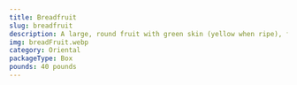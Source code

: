 ```yaml
---
title: Breadfruit
slug: breadfruit
description: A large, round fruit with green skin (yellow when ripe), featuring starchy white flesh reminiscent of potatoes or freshly baked bread. Native to the South Pacific and Caribbean, it’s a dietary staple in tropical regions. High in carbohydrates, fiber, vitamin C, and potassium. Enjoyed roasted, fried, boiled, or in desserts.
img: breadFruit.webp
category: Oriental
packageType: Box
pounds: 40 pounds
---
```

